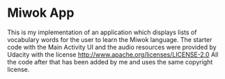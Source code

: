 Miwok App
===================================

This is my implementation of an application which displays lists of vocabulary words for the user to learn the Miwok language. The starter code with the Main Activity UI and the audio resources were provided by Udacity with the license http://www.apache.org/licenses/LICENSE-2.0
All the code after that has been added by me and uses the same copyright license.
